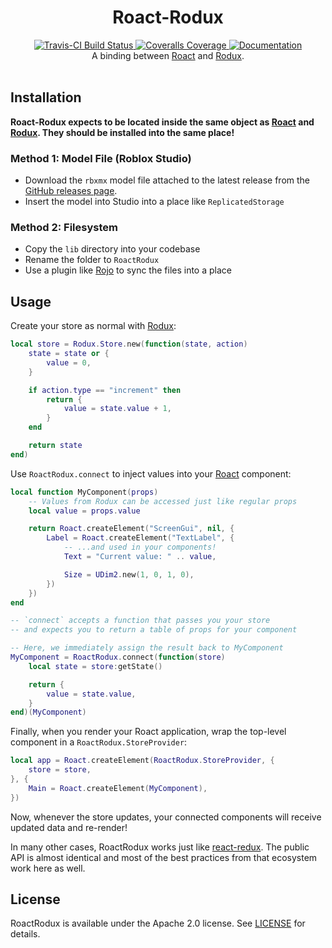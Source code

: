 <h1 align="center">Roact-Rodux</h1>
<div align="center">
	<a href="https://travis-ci.org/Roblox/roact-rodux">
		<img src="https://api.travis-ci.org/Roblox/roact-rodux.svg?branch=master" alt="Travis-CI Build Status" />
	</a>
	<a href="https://coveralls.io/github/Roblox/roact-rodux?branch=master">
		<img src="https://coveralls.io/repos/github/Roblox/roact-rodux/badge.svg?branch=master" alt="Coveralls Coverage" />
	</a>
	<a href="#">
		<img src="https://img.shields.io/badge/docs-soon-red.svg" alt="Documentation" />
	</a>
</div>

<div align="center">
	A binding between <a href="https://github.com/Roblox/Roact">Roact</a> and <a href="https://github.com/Roblox/Rodux">Rodux</a>.
</div>

<div>&nbsp;</div>

## Installation
**Roact-Rodux expects to be located inside the same object as [Roact](https://github.com/Roblox/Roact) and [Rodux](https://github.com/Roblox/Rodux). They should be installed into the same place!**

### Method 1: Model File (Roblox Studio)
* Download the `rbxmx` model file attached to the latest release from the [GitHub releases page](https://github.com/Roblox/roact-rodux/releases).
* Insert the model into Studio into a place like `ReplicatedStorage`

### Method 2: Filesystem
* Copy the `lib` directory into your codebase
* Rename the folder to `RoactRodux`
* Use a plugin like [Rojo](https://github.com/LPGhatguy/rojo) to sync the files into a place

## Usage
Create your store as normal with [Rodux](https://github.com/Roblox/Rodux):

```lua
local store = Rodux.Store.new(function(state, action)
	state = state or {
		value = 0,
	}

	if action.type == "increment" then
		return {
			value = state.value + 1,
		}
	end

	return state
end)
```

Use `RoactRodux.connect` to inject values into your [Roact](https://github.com/Roblox/Roact) component:

```lua
local function MyComponent(props)
	-- Values from Rodux can be accessed just like regular props
	local value = props.value

	return Roact.createElement("ScreenGui", nil, {
		Label = Roact.createElement("TextLabel", {
			-- ...and used in your components!
			Text = "Current value: " .. value,

			Size = UDim2.new(1, 0, 1, 0),
		})
	})
end

-- `connect` accepts a function that passes you your store
-- and expects you to return a table of props for your component

-- Here, we immediately assign the result back to MyComponent
MyComponent = RoactRodux.connect(function(store)
	local state = store:getState()

	return {
		value = state.value,
	}
end)(MyComponent)
```

Finally, when you render your Roact application, wrap the top-level component in a `RoactRodux.StoreProvider`:

```lua
local app = Roact.createElement(RoactRodux.StoreProvider, {
	store = store,
}, {
	Main = Roact.createElement(MyComponent),
})
```

Now, whenever the store updates, your connected components will receive updated data and re-render!

In many other cases, RoactRodux works just like [react-redux](https://github.com/reactjs/react-redux). The public API is almost identical and most of the best practices from that ecosystem work here as well.

## License
RoactRodux is available under the Apache 2.0 license. See [LICENSE](LICENSE) for details.
